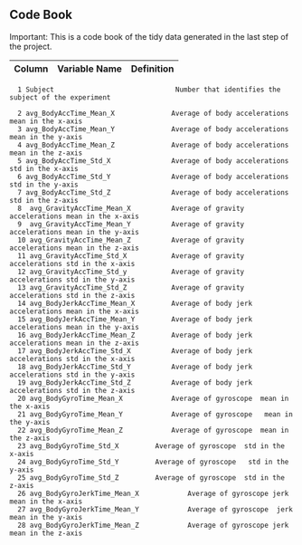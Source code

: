 ## Code Book

Important: This is a code book of the tidy data generated in the last step of the project.


Column | Variable Name                     | Definition
-------|-----------------------------------|-------------------------------------------------------
      1 Subject						         Number that identifies the subject of the experiment
	  
      2 avg_BodyAccTime_Mean_X				Average of body accelerations mean in the x-axis
	  3 avg_BodyAccTime_Mean_Y				Average of body accelerations mean in the y-axis
	  4 avg_BodyAccTime_Mean_Z				Average of body accelerations mean in the z-axis
	  5 avg_BodyAccTime_Std_X				Average of body accelerations std in the x-axis
	  6 avg_BodyAccTime_Std_Y				Average of body accelerations std in the y-axis
	  7 avg_BodyAccTime_Std_Z				Average of body accelerations std in the z-axis
	  8  avg_GravityAccTime_Mean_X			Average of gravity accelerations mean in the x-axis
	  9  avg_GravityAccTime_Mean_Y			Average of gravity accelerations mean in the y-axis
	  10 avg_GravityAccTime_Mean_Z			Average of gravity accelerations mean in the z-axis
	  11 avg_GravityAccTime_Std_X			Average of gravity accelerations std in the x-axis
	  12 avg_GravityAccTime_Std_y			Average of gravity accelerations std in the y-axis
	  13 avg_GravityAccTime_Std_Z			Average of gravity accelerations std in the z-axis
	  14 avg_BodyJerkAccTime_Mean_X			Average of body jerk accelerations mean in the x-axis
	  15 avg_BodyJerkAccTime_Mean_Y			Average of body jerk  accelerations mean in the y-axis
	  16 avg_BodyJerkAccTime_Mean_Z			Average of body jerk  accelerations mean in the z-axis
	  17 avg_BodyJerkAccTime_Std_X			Average of body jerk accelerations std in the x-axis
	  18 avg_BodyJerkAccTime_Std_Y			Average of body jerk  accelerations std in the y-axis
	  19 avg_BodyJerkAccTime_Std_Z			Average of body jerk  accelerations std in the z-axis
	  20 avg_BodyGyroTime_Mean_X			Average of gyroscope  mean in the x-axis
	  21 avg_BodyGyroTime_Mean_Y			Average of gyroscope   mean in the y-axis
	  22 avg_BodyGyroTime_Mean_Z			Average of gyroscope  mean in the z-axis
	  23 avg_BodyGyroTime_Std_X			Average of gyroscope  std in the x-axis
	  24 avg_BodyGyroTime_Std_Y			Average of gyroscope   std in the y-axis
	  25 avg_BodyGyroTime_Std_Z			Average of gyroscope  std in the z-axis
	  26 avg_BodyGyroJerkTime_Mean_X			Average of gyroscope jerk  mean in the x-axis
	  27 avg_BodyGyroJerkTime_Mean_Y			Average of gyroscope  jerk  mean in the y-axis
	  28 avg_BodyGyroJerkTime_Mean_Z			Average of gyroscope jerk  mean in the z-axis